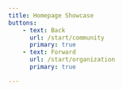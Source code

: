 ```yaml
---
title: Homepage Showcase
buttons:
    - text: Back
      url: /start/community
      primary: true
    - text: Forward
      url: /start/organization
      primary: true

---
```

